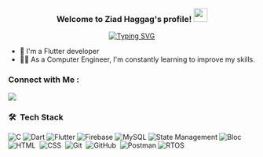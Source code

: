 <h3 align="center">
  Welcome to Ziad Haggag's profile!
  <img src="https://media.giphy.com/media/hvRJCLFzcasrR4ia7z/giphy.gif" width="28">
</h3>

<!-- Typing SVG by DenverCoder1 - https://github.com/DenverCoder1/readme-typing-svg -->
<p align="center">
  <a href="https://git.io/typing-svg"><img src="https://readme-typing-svg.herokuapp.com?font=Fira+Code&weight=800&size=30&pause=1000&width=435&lines=Flutter+Developer;Always+learning+new+things" alt="Typing SVG" /></a>
</p> 

- 🏢 I'm a Flutter developer
- 👨‍💻 As a Computer Engineer, I'm constantly learning to improve my skills.

### Connect with Me :

<a href="https://www.linkedin.com/in/ziad-haggag-0a2902219/" target="_blank"><img src="https://img.shields.io/badge/-Ziad%20Haggag-0077B5?style=for-the-badge&logo=Linkedin&logoColor=#fff"/></a>

### 🛠 &nbsp;Tech Stack
![C](https://img.shields.io/badge/-C-05122A?style=flat&logo=c)
![Dart](https://img.shields.io/badge/-Dart-05122A?style=flat&logo=dart)
![Flutter](https://img.shields.io/badge/-flutter-05122A?style=flat&logo=flutter)
![Firebase](https://img.shields.io/badge/-firebase-05122A?style=flat&logo=firebase)
![MySQL](https://img.shields.io/badge/-MySQL-4479A1?style=flat&logo=mysql&logoColor=white)
![State Management](https://img.shields.io/badge/-State%20Management-05122A?style=flat)
![Bloc](https://img.shields.io/badge/-Bloc-05122A?style=flat&logo=bloc)
![HTML](https://img.shields.io/badge/-HTML-05122A?style=flat&logo=HTML5)&nbsp;
![CSS](https://img.shields.io/badge/-CSS-05122A?style=flat&logo=CSS3&logoColor=1572B6)&nbsp;
![Git](https://img.shields.io/badge/-Git-05122A?style=flat&logo=git)&nbsp;
![GitHub](https://img.shields.io/badge/-GitHub-05122A?style=flat&logo=github)&nbsp;
![Postman](https://img.shields.io/badge/-Postman-FF6C37?style=flat&logo=postman&logoColor=white)
![RTOS](https://img.shields.io/badge/-RTOS-05122A?style=flat)
